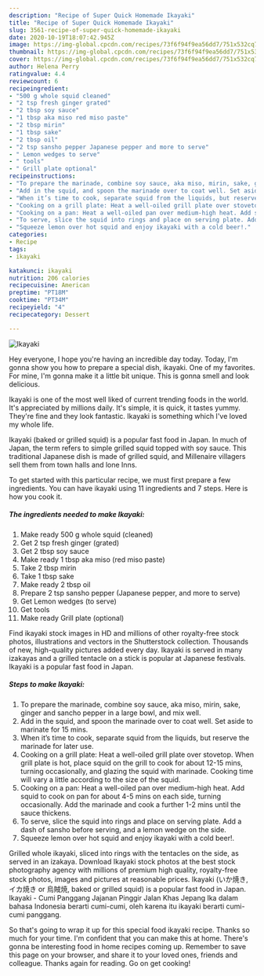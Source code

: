 ```yaml
---
description: "Recipe of Super Quick Homemade Ikayaki"
title: "Recipe of Super Quick Homemade Ikayaki"
slug: 3561-recipe-of-super-quick-homemade-ikayaki
date: 2020-10-19T18:07:42.945Z
image: https://img-global.cpcdn.com/recipes/73f6f94f9ea56dd7/751x532cq70/ikayaki-recipe-main-photo.jpg
thumbnail: https://img-global.cpcdn.com/recipes/73f6f94f9ea56dd7/751x532cq70/ikayaki-recipe-main-photo.jpg
cover: https://img-global.cpcdn.com/recipes/73f6f94f9ea56dd7/751x532cq70/ikayaki-recipe-main-photo.jpg
author: Helena Perry
ratingvalue: 4.4
reviewcount: 6
recipeingredient:
- "500 g whole squid cleaned"
- "2 tsp fresh ginger grated"
- "2 tbsp soy sauce"
- "1 tbsp aka miso red miso paste"
- "2 tbsp mirin"
- "1 tbsp sake"
- "2 tbsp oil"
- "2 tsp sansho pepper Japanese pepper and more to serve"
- " Lemon wedges to serve"
- " tools"
- " Grill plate optional"
recipeinstructions:
- "To prepare the marinade, combine soy sauce, aka miso, mirin, sake, ginger and sancho pepper in a large bowl, and mix well."
- "Add in the squid, and spoon the marinade over to coat well. Set aside to marinate for 15 mins."
- "When it’s time to cook, separate squid from the liquids, but reserve the marinade for later use."
- "Cooking on a grill plate: Heat a well-oiled grill plate over stovetop. When grill plate is hot, place squid on the grill to cook for about 12-15 mins, turning occasionally, and glazing the squid with marinade. Cooking time will vary a little according to the size of the squid."
- "Cooking on a pan: Heat a well-oiled pan over medium-high heat. Add squid to cook on pan for about 4-5 mins on each side, turning occasionally. Add the marinade and cook a further 1-2 mins until the sauce thickens."
- "To serve, slice the squid into rings and place on serving plate. Add a dash of sansho before serving, and a lemon wedge on the side."
- "Squeeze lemon over hot squid and enjoy ikayaki with a cold beer!."
categories:
- Recipe
tags:
- ikayaki

katakunci: ikayaki 
nutrition: 206 calories
recipecuisine: American
preptime: "PT18M"
cooktime: "PT34M"
recipeyield: "4"
recipecategory: Dessert

---
```



![Ikayaki](https://img-global.cpcdn.com/recipes/73f6f94f9ea56dd7/751x532cq70/ikayaki-recipe-main-photo.jpg)

Hey everyone, I hope you're having an incredible day today. Today, I'm gonna show you how to prepare a special dish, ikayaki. One of my favorites. For mine, I'm gonna make it a little bit unique. This is gonna smell and look delicious.

Ikayaki is one of the most well liked of current trending foods in the world. It's appreciated by millions daily. It's simple, it is quick, it tastes yummy. They're fine and they look fantastic. Ikayaki is something which I've loved my whole life.

Ikayaki (baked or grilled squid) is a popular fast food in Japan. In much of Japan, the term refers to simple grilled squid topped with soy sauce. This traditional Japanese dish is made of grilled squid, and Millenaire villagers sell them from town halls and lone Inns.


To get started with this particular recipe, we must first prepare a few ingredients. You can have ikayaki using 11 ingredients and 7 steps. Here is how you cook it.

<!--inarticleads1-->

##### The ingredients needed to make Ikayaki:

1. Make ready 500 g whole squid (cleaned)
1. Get 2 tsp fresh ginger (grated)
1. Get 2 tbsp soy sauce
1. Make ready 1 tbsp aka miso (red miso paste)
1. Take 2 tbsp mirin
1. Take 1 tbsp sake
1. Make ready 2 tbsp oil
1. Prepare 2 tsp sansho pepper (Japanese pepper, and more to serve)
1. Get  Lemon wedges (to serve)
1. Get  tools
1. Make ready  Grill plate (optional)


Find ikayaki stock images in HD and millions of other royalty-free stock photos, illustrations and vectors in the Shutterstock collection. Thousands of new, high-quality pictures added every day. Ikayaki is served in many izakayas and a grilled tentacle on a stick is popular at Japanese festivals. Ikayaki is a popular fast food in Japan. 

<!--inarticleads2-->

##### Steps to make Ikayaki:

1. To prepare the marinade, combine soy sauce, aka miso, mirin, sake, ginger and sancho pepper in a large bowl, and mix well.
1. Add in the squid, and spoon the marinade over to coat well. Set aside to marinate for 15 mins.
1. When it’s time to cook, separate squid from the liquids, but reserve the marinade for later use.
1. Cooking on a grill plate: Heat a well-oiled grill plate over stovetop. When grill plate is hot, place squid on the grill to cook for about 12-15 mins, turning occasionally, and glazing the squid with marinade. Cooking time will vary a little according to the size of the squid.
1. Cooking on a pan: Heat a well-oiled pan over medium-high heat. Add squid to cook on pan for about 4-5 mins on each side, turning occasionally. Add the marinade and cook a further 1-2 mins until the sauce thickens.
1. To serve, slice the squid into rings and place on serving plate. Add a dash of sansho before serving, and a lemon wedge on the side.
1. Squeeze lemon over hot squid and enjoy ikayaki with a cold beer!.


Grilled whole ikayaki, sliced into rings with the tentacles on the side, as served in an izakaya. Download Ikayaki stock photos at the best stock photography agency with millions of premium high quality, royalty-free stock photos, images and pictures at reasonable prices. Ikayaki (いか焼き, イカ焼き or 烏賊焼, baked or grilled squid) is a popular fast food in Japan. Ikayaki - Cumi Panggang Jajanan Pinggir Jalan Khas Jepang Ika dalam bahasa Indonesia berarti cumi-cumi, oleh karena itu ikayaki berarti cumi-cumi panggang. 

So that's going to wrap it up for this special food ikayaki recipe. Thanks so much for your time. I'm confident that you can make this at home. There's gonna be interesting food in home recipes coming up. Remember to save this page on your browser, and share it to your loved ones, friends and colleague. Thanks again for reading. Go on get cooking!
